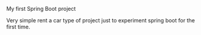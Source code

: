 My first Spring Boot project 

Very simple rent a car type of project just to experiment spring boot for the first time. 
